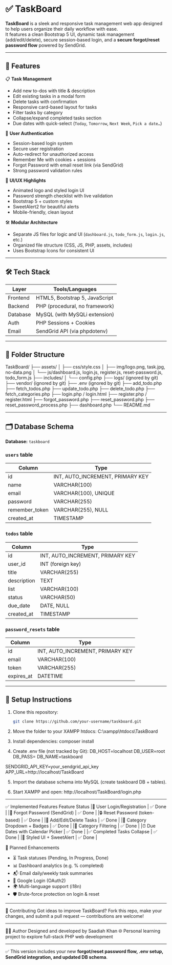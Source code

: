 # ✅ TaskBoard

**TaskBoard** is a sleek and responsive task management web app designed to help users organize their daily workflow with ease.  
It features a clean Bootstrap 5 UI, dynamic task management (add/edit/delete), secure session-based login, and a **secure forgot/reset password flow** powered by SendGrid.

---

## 🚀 Features

📋 **Task Management**
- Add new to-dos with title & description
- Edit existing tasks in a modal form
- Delete tasks with confirmation
- Responsive card-based layout for tasks
- Filter tasks by category
- Collapse/expand completed tasks section
- Due dates with quick-select (`Today`, `Tomorrow`, `Next Week`, `Pick a date…`)

🔐 **User Authentication**
- Session-based login system
- Secure user registration
- Auto-redirect for unauthorized access
- Remember Me with cookies + sessions
- Forgot Password with email reset link (via SendGrid)
- Strong password validation rules

🎨 **UI/UX Highlights**
- Animated logo and styled login UI
- Password strength checklist with live validation
- Bootstrap 5 + custom styles
- SweetAlert2 for beautiful alerts
- Mobile-friendly, clean layout

🛠️ **Modular Architecture**
- Separate JS files for logic and UI (`dashboard.js`, `todo_form.js`, `login.js`, etc.)
- Organized file structure (CSS, JS, PHP, assets, includes)
- Uses Bootstrap Icons for consistent UI

---

## 🛠️ Tech Stack

| Layer       | Tools/Languages              |
|-------------|------------------------------|
| Frontend    | HTML5, Bootstrap 5, JavaScript |
| Backend     | PHP (procedural, no framework) |
| Database    | MySQL (with MySQLi extension)  |
| Auth        | PHP Sessions + Cookies        |
| Email       | SendGrid API (via phpdotenv)  |

---

## 📁 Folder Structure

TaskBoard/
├── assets/
│ ├── css/style.css
│ ├── img/logo.png, task.jpg, no-data.png
│ └── js/dashboard.js, login.js, register.js, reset-password.js, todo_form.js
├── includes/
│ └── config.php
├── logs/ (ignored by git)
├── vendor/ (ignored by git)
├── .env (ignored by git)
├── add_todo.php
├── fetch_todos.php
├── update_todo.php
├── delete_todo.php
├── fetch_categories.php
├── login.php / login.html
├── register.php / register.html
├── forgot_password.php
├── reset_password.php
├── reset_password_process.php
├── dashboard.php
└── README.md

---

## 🗂️ Database Schema

**Database:** `taskboard`

### `users` table
| Column         | Type         |
|----------------|--------------|
| id             | INT, AUTO_INCREMENT, PRIMARY KEY |
| name           | VARCHAR(100) |
| email          | VARCHAR(100), UNIQUE |
| password       | VARCHAR(255) |
| remember_token | VARCHAR(255), NULL |
| created_at     | TIMESTAMP    |

### `todos` table
| Column       | Type         |
|--------------|--------------|
| id           | INT, AUTO_INCREMENT, PRIMARY KEY |
| user_id      | INT (foreign key)             |
| title        | VARCHAR(255)                  |
| description  | TEXT                          |
| list         | VARCHAR(100)                  |
| status       | VARCHAR(50)                   |
| due_date     | DATE, NULL                    |
| created_at   | TIMESTAMP                     |

### `password_resets` table
| Column     | Type         |
|------------|--------------|
| id         | INT, AUTO_INCREMENT, PRIMARY KEY |
| email      | VARCHAR(100) |
| token      | VARCHAR(255) |
| expires_at | DATETIME     |

---

## 🧪 Setup Instructions

1. Clone this repository:
   ```bash
   git clone https://github.com/your-username/taskboard.git

2. Move the folder to your XAMPP htdocs:
C:\xampp\htdocs\TaskBoard

3. Install dependencies:
composer install

4. Create .env file (not tracked by Git):
DB_HOST=localhost
DB_USER=root
DB_PASS=
DB_NAME=taskboard

SENDGRID_API_KEY=your_sendgrid_api_key
APP_URL=http://localhost/TaskBoard

5. Import the database schema into MySQL (create taskboard DB + tables).

6. Start XAMPP and open:
http://localhost/TaskBoard/login.php

---

✅ Implemented Features
Feature	Status
|🔐 User Login/Registration | ✅ Done |
|🔑 Forgot Password (SendGrid) | ✅ Done |
|🔒 Reset Password (token-based)	| ✅ Done |
|📝 Add/Edit/Delete Tasks | ✅ Done |
|📂 Category Dropdown + Badges	| ✅ Done |
|📁 Category Filtering | ✅ Done |
|⏰ Due Dates with Calendar Picker | ✅ Done |
|✅ Completed Tasks Collapse | ✅ Done |
|🎨 Styled UI + SweetAlert | ✅ Done |

🔮 Planned Enhancements
- ⏳ Task statuses (Pending, In Progress, Done)
- 📊 Dashboard analytics (e.g. % completed)
- 📬 Email daily/weekly task summaries
- 🧩 Google Login (OAuth2)
- 🌍 Multi-language support (i18n)
- 🛡️ Brute-force protection on login & reset

---

🤝 Contributing
Got ideas to improve TaskBoard?
Fork this repo, make your changes, and submit a pull request — contributions are welcome!

---

🧑‍💻 Author
Designed and developed by Saadiah Khan
🌐 Personal learning project to explore full-stack PHP web development

---

✅ This version includes your new **forgot/reset password flow, .env setup, SendGrid integration, and updated DB schema**.  
